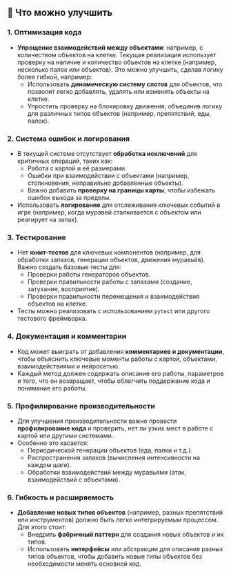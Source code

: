 ## 🔧 Что можно улучшить

### 1. **Оптимизация кода**
- **Упрощение взаимодействий между объектами**: например, с количеством объектов на клетке. Текущая реализация использует проверку на наличие и количество объектов на клетке (например, несколько палок или объектов). Это можно улучшить, сделав логику более гибкой, например:
  - Использовать **динамическую систему слотов** для объектов, что позволит легко добавлять, удалять или изменять объекты на клетке.
  - Упростить проверку на блокировку движения, объединив логику для различных типов объектов (например, препятствий, еды, палок).

### 2. **Система ошибок и логирования**
- В текущей системе отсутствует **обработка исключений** для критичных операций, таких как:
  - Работа с картой и её размерами.
  - Ошибки при взаимодействии с объектами (например, столкновения, неправильно добавленные объекты).
  - Важно добавить **проверку на границы карты**, чтобы избежать ошибок выхода за пределы.
- Использовать **логирование** для отслеживания ключевых событий в игре (например, когда муравей сталкивается с объектом или реагирует на запах).


### 3. **Тестирование**
- Нет **юнит-тестов** для ключевых компонентов (например, для обработки запахов, генерации объектов, движения муравьёв). Важно создать базовые тесты для:
  - Проверки работы генераторов объектов.
  - Проверки правильности работы с запахами (создание, затухание, восприятие).
  - Проверки правильности перемещения и взаимодействия объектов на клетке.
- Тесты можно реализовать с использованием `pytest` или другого тестового фреймворка.

### 4. **Документация и комментарии**
- Код может выиграть от добавления **комментариев и документации**, чтобы объяснить ключевые моменты работы с картой, объектами, взаимодействиями и нейросетью.
- Каждый метод должен содержать описание его работы, параметров и того, что он возвращает, чтобы облегчить поддержание кода и понимание его работы.
  
### 5. **Профилирование производительности**
- Для улучшения производительности важно провести **профилирование кода** и проверить, нет ли узких мест в работе с картой или другими системами.
- Особенно это касается:
  - Периодической генерации объектов (еда, палки и т.д.).
  - Распространения запахов (вычисления интенсивности на каждом шаге).
  - Обработки взаимодействий между муравьями (атак, взаимодействий с объектами).

### 6. **Гибкость и расширяемость**
- **Добавление новых типов объектов** (например, разных препятствий или инструментов) должно быть легко интегрируемым процессом. Для этого стоит:
  - Внедрить **фабричный паттерн** для создания новых объектов и их типов.
  - Использовать **интерфейсы** или абстракции для описания разных типов объектов, чтобы добавить новые типы объектов без необходимости менять основной код.
